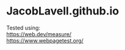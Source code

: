 # JacobLavell.github.io

Tested using:<br/>
https://web.dev/measure/<br/>
https://www.webpagetest.org/
